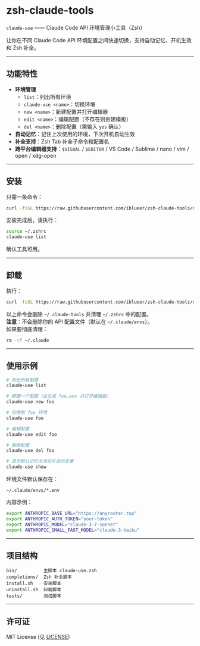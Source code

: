 # zsh-claude-tools

`claude-use` —— Claude Code API 环境管理小工具（Zsh）

让你在不同 Claude Code API 环境配置之间快速切换，支持自动记忆、开机生效和 Zsh 补全。

---

## 功能特性

- **环境管理**
  - `list`：列出所有环境
  - `claude-use <name>`：切换环境
  - `new <name>`：新建配置并打开编辑器
  - `edit <name>`：编辑配置（不存在则创建模板）
  - `del <name>`：删除配置（需输入 `yes` 确认）
- **自动记忆**：记住上次使用的环境，下次开机自动生效  
- **补全支持**：Zsh Tab 补全子命令和配置名  
- **跨平台编辑器支持**：`$VISUAL` / `$EDITOR` / VS Code / Sublime / nano / vim / open / xdg-open  

---

## 安装

只需一条命令：

```sh
curl -fsSL https://raw.githubusercontent.com/iblueer/zsh-claude-tools/main/install.sh | sh
```

安装完成后，请执行：

```sh
source ~/.zshrc
claude-use list
```

确认工具可用。

---

## 卸载

执行：

```sh
curl -fsSL https://raw.githubusercontent.com/iblueer/zsh-claude-tools/main/uninstall.sh | sh
```

以上命令会删除 `~/.claude-tools` 并清理 `~/.zshrc` 中的配置。  
**注意**：不会删除你的 API 配置文件（默认在 `~/.claude/envs`）。  
如果要彻底清理：

```sh
rm -rf ~/.claude
```

---

## 使用示例

```sh
# 列出所有配置
claude-use list

# 新建一个配置（会生成 foo.env 并打开编辑器）
claude-use new foo

# 切换到 foo 环境
claude-use foo

# 编辑配置
claude-use edit foo

# 删除配置
claude-use del foo

# 显示默认记忆与当前生效的变量
claude-use show
```

环境文件默认保存在：  
```
~/.claude/envs/*.env
```

内容示例：

```sh
export ANTHROPIC_BASE_URL="https://anyrouter.top"
export ANTHROPIC_AUTH_TOKEN="your-token"
export ANTHROPIC_MODEL="claude-3-7-sonnet"
export ANTHROPIC_SMALL_FAST_MODEL="claude-3-haiku"
```

---

## 项目结构

```
bin/          主脚本 claude-use.zsh
completions/  Zsh 补全脚本
install.sh    安装脚本
uninstall.sh  卸载脚本
tests/        测试脚本
```

---

## 许可证

MIT License (见 [LICENSE](./LICENSE))
